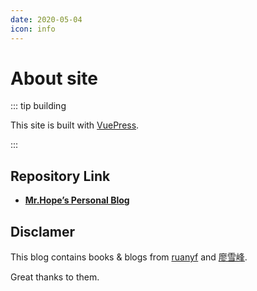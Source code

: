 ```yaml
---
date: 2020-05-04
icon: info
---
```


# About site

::: tip building

This site is built with [VuePress](https://v1.vuepress.vuejs.org/guide/).

:::

## Repository Link

- [**Mr.Hope’s Personal Blog**](https://github.com/Mister-Hope/blog)

## Disclamer

This blog contains books & blogs from [ruanyf](https://github.com/ruanyf) and [廖雪峰](https://weibo.com/liaoxuefeng).

Great thanks to them.
